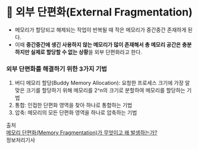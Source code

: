 # 🔭 외부 단편화(External Fragmentation)
- 메모리가 할당되고 해제되는 작업이 반복될 때 작은 메모리가 중간중간 존재하게 된다.
- 이때 **중간중간에 생긴 사용하지 않는 메모리가 많이 존재해서 총 메모리 공간은 충분하지만 실제로 할당할 수 없는 상황**을 외부 단편화라고 한다.

### 외부 단편화를 해결하기 위한 3가지 기법
1. 버디 메모리 할당(Buddy Memory Allocation): 요청한 프로세스 크기에 가장 알맞은 크기를 할당하기 위해 메모리를 2^n의 크기로 분할하여 메모리를 할당하는 기법
2. 통합: 인접한 단편화 영역을 찾아 하나로 통합하는 기법
3. 압축: 메모리의 모든 단편화 영역을 하나로 압축하는 기법

출처  
[메모리 단편화(Memory Fragmentation)가 무엇이고 왜 발생하는가?](https://jeong-pro.tistory.com/91)  
정보처리기사
